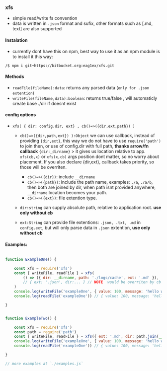 ### xfs
- simple read/write fs convention
- data is written in `.json` format and sufix, other formats such as [.md, text] are also supported


#### Instalation
- currently dont have this on npm, best way to use it as an npm module is to install it this way:

```
/$ npm i git+https://bitbucket.org:eag1ex/xfs.git
```


#### Methods
- `readFile(fileName):data`: returns any parsed data (`only for .json extention`)
- `writeFile(fileName,data):boolean`: returns true/false , will automaticly create base ./dir if doesnt exist

#### config options
- `xfs( { dir: config.dir, ext} , cb()=>({dir,ext,path}) )`
    * `cb()=>({dir,path,ext}) ):Object` we can use callback, instead of providing `{dir,ext}`, this way we do not have to use `require('path')` to join then, or use of config.dir with full path, __thanks arrow/fn callback__ `{dir:_dirname}` > it gives us location relative to app. `xfs(cb,x)` or `xfs(x,cb)` args position dont matter, so no worry about placement. If you also declare {dir,ext}, callback takes priority, so those will be overriten.
        - `cb()=>({dir})`: include `__dirname`
        - `cb()=>({path})`: include the path name, examples: `./a`, `./a/b`, then both are joined by dir, when path isnt provided anywhere, `__dirname` location becomes your path.
        - `cb()=>({ext})`: file extention type.

    * `dir:string` can supply absolute path, relative to application root. __use only without cb__
    *  `ext:String` can provide file extentions: `.json, .txt, .md` in `config.ext`, but will only parse data in `.json` extention, __use only without cb__


#### Examples:
```js
   
function ExampleOne() {

    const xfs = require('xfs')
    const { writeFile, readFile } = xfs(
        () => ({ dir: __dirname, path: './logs/cache', ext: '.md' }),
        // { ext: '.json', dir:... } // NOTE  would be overriten by cb
    )
    console.log(writeFile('exampleOne', { value: 100, message: 'hello world' })) // true if successful 
    console.log(readFile('exampleOne')) // { value: 100, message: 'hello world' }

}


function ExampleTwo() {

    const xfs = require('xfs')
    const path = require('path')
    const { writeFile, readFile } = xfs({ ext: '.md', dir: path.join(__dirname, './logs/cache') })
    console.log(writeFile('exampleOne', { value: 100, message: 'hello world' })) // true if successful 
    console.log(readFile('exampleOne')) // { value: 100, message: 'hello world' }

}

// more examples at `./examples.js`
```